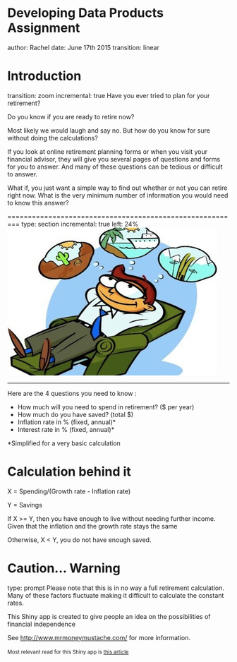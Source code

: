Developing Data Products Assignment  
========================================================
author: Rachel
date: June 17th 2015
transition: linear

Introduction
========================================================
transition: zoom
incremental: true
Have you ever tried to plan for your retirement? 

Do you know if you are ready to retire now? 

Most likely we would laugh and say no. But how do you know for sure without doing the calculations?

If you look at online retirement planning forms or when you visit your financial advisor, they will give you several pages of questions and forms for you to answer. And many of these questions can be tedious or difficult to answer.

What if, you just want a simple way to find out whether or not you can retire right now. What is the very minimum number of information you would need to know this answer? 

 
=========================================================
type: section
incremental: true
left: 24%
![alt text](images/retire.jpg)
***
Here are the 4 questions you need to know :
- How much will you need to spend in retirement? ($ per year)
- How much do you have saved? (total $)
- Inflation rate in % (fixed, annual)*
- Interest rate in % (fixed, annual)*

*Simplified for a very basic calculation


Calculation behind it
========================================================
X = Spending/(Growth rate - Inflation rate)

Y = Savings

If X >= Y, then you have enough to live without needing further income. Given that the inflation and the growth rate stays the same

Otherwise, X < Y, you do not have enough saved.


Caution... Warning 
========================================================
type: prompt
Please note that this is in no way a full retirement calculation. Many of these factors fluctuate making it difficult to calculate the constant rates.

This Shiny app is created to give people an idea on the possibilities of financial independence  

See http://www.mrmoneymustache.com/ for more information.

<small> Most relevant read for this Shiny app is [this article](http://www.mrmoneymustache.com/2012/05/29/how-much-do-i-need-for-retirement/)</small>
